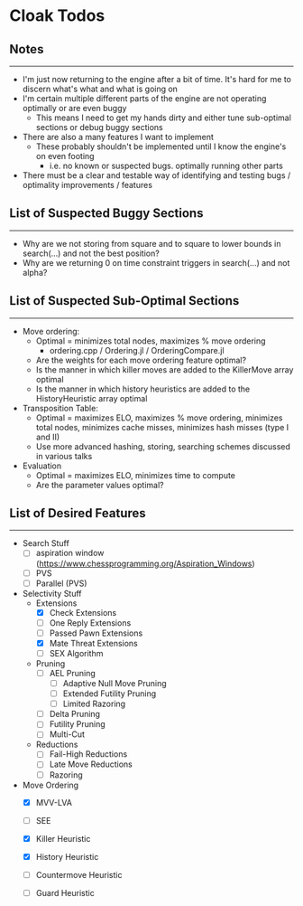 Cloak Todos
===========

Notes
-----
------------------------------------------------------------------------------------------------------------------------
- I'm just now returning to the engine after a bit of time. It's hard for me to discern what's what and what is going
on
- I'm certain multiple different parts of the engine are not operating optimally or are even buggy
    - This means I need to get my hands dirty and either tune sub-optimal sections or debug buggy sections
- There are also a many features I want to implement
    - These probably shouldn't be implemented until I know the engine's on even footing
        - i.e. no known or suspected bugs. optimally running other parts
- There must be a clear and testable way of identifying and testing bugs / optimality improvements / features 
    


List of Suspected Buggy Sections
--------------------------------
------------------------------------------------------------------------------------------------------------------------
- Why are we not storing from square and to square to lower bounds in search(...) and not the best position?
- Why are we returning 0 on time constraint triggers in search(...) and not alpha?


List of Suspected Sub-Optimal Sections
--------------------------------------
------------------------------------------------------------------------------------------------------------------------
- Move ordering:
    - Optimal = minimizes total nodes, maximizes % move ordering
      - ordering.cpp / Ordering.jl / OrderingCompare.jl
    - Are the weights for each move ordering feature optimal?
    - Is the manner in which killer moves are added to the KillerMove array optimal
    - Is the manner in which history heuristics are added to the HistoryHeuristic array optimal
- Transposition Table:
    - Optimal = maximizes ELO, maximizes % move ordering, minimizes total nodes, minimizes cache misses, 
      minimizes hash misses (type I and II)
    - Use more advanced hashing, storing, searching schemes discussed in various talks
- Evaluation
    - Optimal = maximizes ELO, minimizes time to compute
    - Are the parameter values optimal?

List of Desired Features
------------------------
------------------------------------------------------------------------------------------------------------------------
- Search Stuff
   * [ ] aspiration window (https://www.chessprogramming.org/Aspiration_Windows)
   * [ ] PVS 
   * [ ] Parallel (PVS)
- Selectivity Stuff
  - Extensions
    * [x] Check Extensions
    * [ ] One Reply Extensions
    * [ ] Passed Pawn Extensions
    * [x] Mate Threat Extensions
    * [ ] SEX Algorithm
  - Pruning
    * [ ] AEL Pruning
      * [ ] Adaptive Null Move Pruning
      * [ ] Extended Futility Pruning
      * [ ] Limited Razoring
    * [ ] Delta Pruning
    * [ ] Futility Pruning
    * [ ] Multi-Cut
  - Reductions
    * [ ] Fail-High Reductions
    * [ ] Late Move Reductions
    * [ ] Razoring
- Move Ordering
  * [x] MVV-LVA
  * [ ] SEE
  * [x] Killer Heuristic
  * [x] History Heuristic
  * [ ] Countermove Heuristic
  * [ ] Guard Heuristic

  
